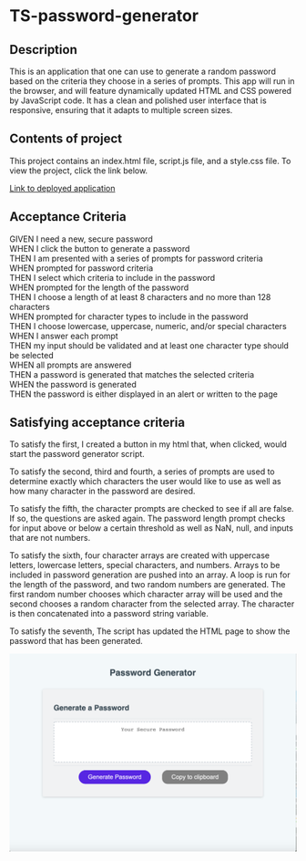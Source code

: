 # TS-password-generator

## Description
This is an application that one can use to generate a random password based on the criteria they choose in a series of prompts. This app will run in the browser, and will feature dynamically updated HTML and CSS powered by JavaScript code. It has a clean and polished user interface that is responsive, ensuring that it adapts to multiple screen sizes.

## Contents of project
This project contains an index.html file, script.js file, and a style.css file. To view the project, click the link below.

[Link to deployed application](https://justpeachy8688.github.io/TS-password-generator)

## Acceptance Criteria
GIVEN I need a new, secure password<br>
WHEN I click the button to generate a password<br>
THEN I am presented with a series of prompts for password criteria<br>
WHEN prompted for password criteria<br>
THEN I select which criteria to include in the password<br>
WHEN prompted for the length of the password<br>
THEN I choose a length of at least 8 characters and no more than 128 characters<br>
WHEN prompted for character types to include in the password<br>
THEN I choose lowercase, uppercase, numeric, and/or special characters<br>
WHEN I answer each prompt<br>
THEN my input should be validated and at least one character type should be selected<br>
WHEN all prompts are answered<br>
THEN a password is generated that matches the selected criteria<br>
WHEN the password is generated<br>
THEN the password is either displayed in an alert or written to the page<br>

## Satisfying acceptance criteria
To satisfy the first, I created a button in my html that, when clicked, would start the password generator script.

To satisfy the second, third and fourth, a series of prompts are used to determine exactly  which characters the user would like to use as well as how many character in the password are desired.

To satisfy the fifth, the character prompts are checked to see if all are false. If so, the questions are asked again. The password length prompt checks for input above or below a certain threshold as well as NaN, null, and inputs that are not numbers.

To satisfy the sixth, four character arrays are created with uppercase letters, lowercase letters, special characters, and numbers. Arrays to be included in password generation are pushed into an array.  A loop is run for the length of the password, and two random numbers are generated. The first random number chooses which character array will be used and the second chooses a random character from the selected array. The character is then concatenated into a password string variable.

To satisfy the seventh, The script has updated the HTML page to show the password that has been generated.
<br>

![Example Screenshot](assets/password2.png)